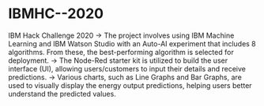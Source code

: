 # IBMHC--2020

IBM Hack Challenge 2020
-> The project involves using IBM Machine Learning and IBM Watson Studio with an Auto-AI experiment that includes 8 algorithms. From these, the 
   best-performing algorithm is selected for deployment.
-> The Node-Red starter kit is utilized to build the user interface (UI), allowing users/customers to input their details and receive predictions.
-> Various charts, such as Line Graphs and Bar Graphs, are used to visually display the energy output predictions, helping users better understand 
   the predicted values.

